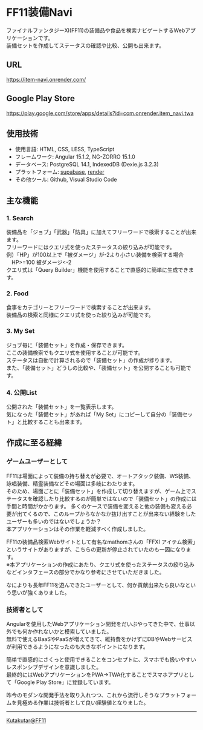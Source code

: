 # FF11装備Navi
ファイナルファンタジーXI(FF11)の装備品や食品を検索ナビゲートするWebアプリケーションです。  
装備セットを作成してステータスの確認や比較、公開も出来ます。  

## URL
https://item-navi.onrender.com/

## Google Play Store
https://play.google.com/store/apps/details?id=com.onrender.item_navi.twa

## 使用技術
- 使用言語: HTML, CSS, LESS, TypeScript
- フレームワーク: Angular 15.1.2, NG-ZORRO 15.1.0
- データベース: PostgreSQL 14.1, IndexedDB (Dexie.js 3.2.3)
- プラットフォーム: [supabase](https://supabase.com/), [render](https://render.com/)
- その他ツール: Github, Visual Studio Code

## 主な機能
### 1. Search
装備品を「ジョブ」「武器」「防具」に加えてフリーワードで検索することが出来ます。  
フリーワードにはクエリ式を使ったステータスの絞り込みが可能です。  
例）「HP」が100以上で「被ダメージ」が-2より小さい装備を検索する場合  
　HP>=100 被ダメージ<-2  
クエリ式は「Query Builder」機能を使用することで直感的に簡単に生成できます。  

### 2. Food
食事をカテゴリーとフリーワードで検索することが出来ます。  
装備品の検索と同様にクエリ式を使った絞り込みが可能です。  

### 3. My Set
ジョブ毎に「装備セット」を作成・保存できます。  
ここの装備検索でもクエリ式を使用することが可能です。  
ステータスは自動で計算されるので「装備セット」の作成が捗ります。  
また、「装備セット」どうしの比較や、「装備セット」を公開することも可能です。  

### 4. 公開List
公開された「装備セット」を一覧表示します。  
気になった「装備セット」があれば「My Set」にコピーして自分の「装備セット」と比較することも出来ます。  

## 作成に至る経緯
### ゲームユーザーとして
FF11は場面によって装備の持ち替えが必要で、オートアタック装備、WS装備、詠唱装備、精霊装備などその場面は多岐にわたります。  
そのため、場面ごとに「装備セット」を作成して切り替えますが、ゲーム上でステータスを確認したり比較するのが簡単ではないので「装備セット」の作成には手間と時間がかかります。
多くのケースで装備を変えると他の装備も変える必要が出てくるので、このループからなかなか抜け出すことが出来ない経験をしたユーザーも多いのではないでしょうか？  
本アプリケーションはその作業を軽減すべく作成しました。  

FF11の装備品検索Webサイトとして有名なmathomさんの「FFXI アイテム検索」というサイトがありますが、こちらの更新が停止されていたのも一因になります。  
※本アプリケーションの作成にあたり、クエリ式を使ったステータスの絞り込みなどインタフェースの部分でかなり参考にさせていただきました。  

なによりも長年FF11を遊んできたユーザーとして、何か貢献出来たら良いなという思いが強くありました。

### 技術者として
Angularを使用したWebアプリケーション開発をだいぶやってきた中で、仕事以外でも何か作れないかと模索していました。  
無料で使えるBaaSやPaaSが増えてきて、維持費をかけずにDBやWebサービスが利用できるようになったのも大きなポイントになります。  

簡単で直感的にさくっと使用できることをコンセプトに、スマホでも扱いやすいレスポンシブデザインを意識しました。  
最終的にはWebアプリケーションをPWA→TWA化することでスマホアプリとして「Google Play Store」に登録しています。

昨今のモダンな開発手法を取り入れつつ、これから流行しそうなプラットフォームを見極める作業は技術者として良い経験値となりました。

---
[Kutakutar@FF11](https://twitter.com/kutakutar_ff11)
